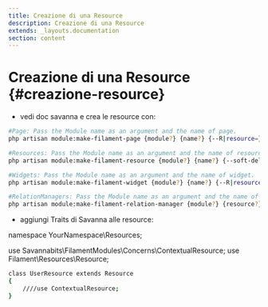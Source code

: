 ```yaml
---
title: Creazione di una Resource
description: Creazione di una Resource
extends: _layouts.documentation
section: content
---
```


# Creazione di una Resource {#creazione-resource}


- vedi doc savanna e crea le resource con:

```bash
#Page: Pass the Module name as an argument and the name of page.
php artisan module:make-filament-page {module?} {name?} {--R|resource=} {--T|type=} {--F|force}

#Resources: Pass the Module name as an argument and the name of resources.
php artisan module:make-filament-resource {module?} {name?} {--soft-deletes} {--view} {--G|generate} {--S|simple} {--F|force}

#Widgets: Pass the Module name as an argument and the name of widget.
php artisan module:make-filament-widget {module?} {name?} {--R|resource=} {--C|chart} {--T|table} {--S|stats-overview} {--F|force}

#RelationManagers: Pass the Module name as an argument and the name of RelationManager.
php artisan module:make-filament-relation-manager {module?} {resource?} {relationship?} {recordTitleAttribute?} {--attach} {--associate} {--soft-deletes} {--view} {--F|force}
```

- aggiungi Traits di Savanna alle resource:

namespace YourNamespace\Resources;

use Savannabits\FilamentModules\Concerns\ContextualResource;
use Filament\Resources\Resource;

```bash
class UserResource extends Resource
{
    ////use ContextualResource;
}
```
